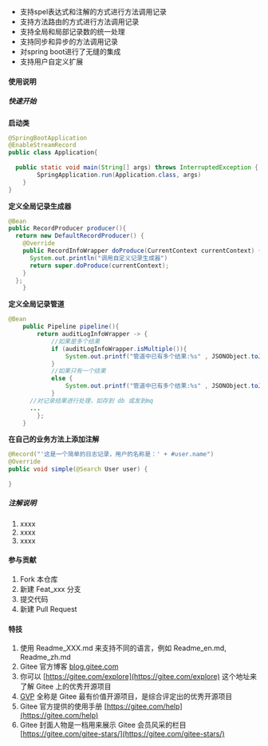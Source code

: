 - 支持spel表达式和注解的方式进行方法调用记录
- 支持方法路由的方式进行方法调用记录
- 支持全局和局部记录数的统一处理
- 支持同步和异步的方法调用记录
- 对spring boot进行了无缝的集成
- 支持用户自定义扩展

#### 使用说明

##### 快速开始

**启动类**

```java
@SpringBootApplication
@EnableStreamRecord
public class Application{
 
  public static void main(String[] args) throws InterruptedException {
		SpringApplication.run(Application.class, args)
	}
}
```

**定义全局记录生成器**

```java
@Bean
public RecordProducer producer(){
  return new DefaultRecordProducer() {
    @Override
    public RecordInfoWrapper doProduce(CurrentContext currentContext) {
      System.out.println("调用自定义记录生成器")
      return super.doProduce(currentContext);
    }
  };
	}

```

**定义全局记录管道**

```java
@Bean
	public Pipeline pipeline(){
		return auditLogInfoWrapper -> {
			//如果是多个结果
			if (auditLogInfoWrapper.isMultiple()){
				System.out.printf("管道中已有多个结果:%s" , JSONObject.toJSONString(auditLogInfoWrapper.getRecordInfos()));
			}
			//如果只有一个结果
			else {
				System.out.printf("管道中已有多个结果:%s" , JSONObject.toJSONString(auditLogInfoWrapper.getRecordInfo()));
			}
      //对记录结果进行处理，如存到 db 或发到mq
      ...
		};
	}
```

**在自己的业务方法上添加注解**

```java
@Record("'这是一个简单的日志记录，用户的名称是：' + #user.name")
@Override
public void simple(@Search User user) {
	
}
```

##### 注解说明



1.  xxxx
2.  xxxx
3.  xxxx

#### 参与贡献

1.  Fork 本仓库
2.  新建 Feat_xxx 分支
3.  提交代码
4.  新建 Pull Request


#### 特技

1.  使用 Readme\_XXX.md 来支持不同的语言，例如 Readme\_en.md, Readme\_zh.md
2.  Gitee 官方博客 [blog.gitee.com](https://blog.gitee.com)
3.  你可以 [https://gitee.com/explore](https://gitee.com/explore) 这个地址来了解 Gitee 上的优秀开源项目
4.  [GVP](https://gitee.com/gvp) 全称是 Gitee 最有价值开源项目，是综合评定出的优秀开源项目
5.  Gitee 官方提供的使用手册 [https://gitee.com/help](https://gitee.com/help)
6.  Gitee 封面人物是一档用来展示 Gitee 会员风采的栏目 [https://gitee.com/gitee-stars/](https://gitee.com/gitee-stars/)
